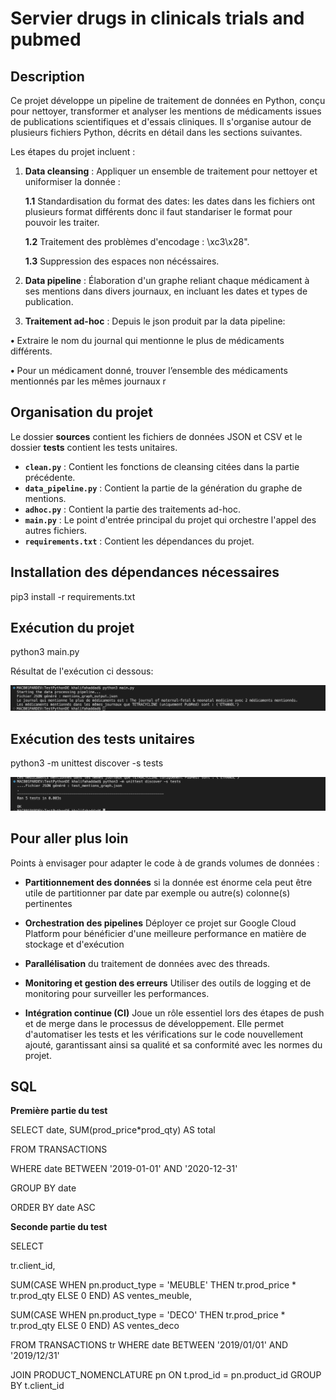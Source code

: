 # Servier drugs in clinicals trials and pubmed

## Description
Ce projet développe un pipeline de traitement de données en Python, conçu pour nettoyer, transformer et analyser les mentions de médicaments issues de publications scientifiques et d'essais cliniques. Il s'organise autour de plusieurs fichiers Python, décrits en détail dans les sections suivantes.

Les étapes du projet incluent :
1. **Data cleansing** : 
Appliquer un ensemble de traitement pour nettoyer et uniformiser la donnée :

    **1.1** Standardisation du format des dates: les dates dans les fichiers ont plusieurs format différents donc il faut standariser le format pour pouvoir les traiter.

    **1.2** Traitement des problèmes d'encodage : \xc3\x28".

    **1.3** Suppression des espaces non nécéssaires.

2. **Data pipeline** : 
Élaboration d'un graphe reliant chaque médicament à ses mentions dans divers journaux, en incluant les dates et types de publication.

3. **Traitement ad-hoc** : 
Depuis le json produit par la data pipeline:

**•** Extraire le nom du journal qui mentionne le plus de médicaments différents.

**•** Pour un médicament donné, trouver l’ensemble des médicaments mentionnés par les mêmes
journaux r

## Organisation du projet

Le dossier **sources** contient les fichiers de données JSON et CSV et le dossier **tests** contient les tests unitaires.
- **`clean.py`** : Contient les fonctions de cleansing citées dans la partie précédente.
- **`data_pipeline.py`** : Contient la partie de la génération du graphe de mentions.
- **`adhoc.py`** : Contient la partie des traitements ad-hoc.
- **`main.py`** : Le point d'entrée principal du projet qui orchestre l'appel des autres fichiers.
- **`requirements.txt`** : Contient les dépendances du projet.


## Installation des dépendances nécessaires

pip3 install -r requirements.txt

## Exécution du projet 

python3 main.py

Résultat de l'exécution ci dessous: 

![alt text](<Screenshot 2024-12-07 at 10.15.25.png>)


## Exécution des tests unitaires

python3 -m unittest discover -s tests

![alt text](<Screenshot 2024-12-07 at 10.16.41.png>)

## Pour aller plus loin 

Points à envisager pour adapter le code à de grands volumes de données :


- **Partitionnement des données**  si la donnée est énorme cela peut être utile de partitionner par date par exemple ou autre(s) colonne(s) pertinentes

- **Orchestration des pipelines** Déployer ce projet sur Google Cloud Platform pour bénéficier d'une meilleure performance en matière de stockage et d'exécution

- **Parallélisation** du traitement de données avec des threads.

- **Monitoring et gestion des erreurs**  Utiliser des outils de logging et de monitoring pour surveiller les performances.

- **Intégration continue (CI)** Joue un rôle essentiel lors des étapes de push et de merge dans le processus de développement. Elle permet d'automatiser les tests et les vérifications sur le code nouvellement ajouté, garantissant ainsi sa qualité et sa conformité avec les normes du projet. 

## SQL


**Première partie du test**

SELECT date, SUM(prod_price*prod_qty) AS total 

FROM TRANSACTIONS

WHERE date BETWEEN '2019-01-01' AND '2020-12-31'

GROUP BY date

ORDER BY date ASC

**Seconde partie du test**

SELECT

  tr.client_id,

  SUM(CASE WHEN pn.product_type = 'MEUBLE' THEN tr.prod_price * tr.prod_qty ELSE 0 END) AS ventes_meuble,

  SUM(CASE WHEN pn.product_type = 'DECO' THEN tr.prod_price * tr.prod_qty ELSE 0 END) AS ventes_deco

FROM 
  TRANSACTIONS tr
WHERE 
    date BETWEEN '2019/01/01' AND '2019/12/31'

JOIN 
  PRODUCT_NOMENCLATURE pn
ON 
  t.prod_id = pn.product_id
GROUP BY 
  t.client_id
